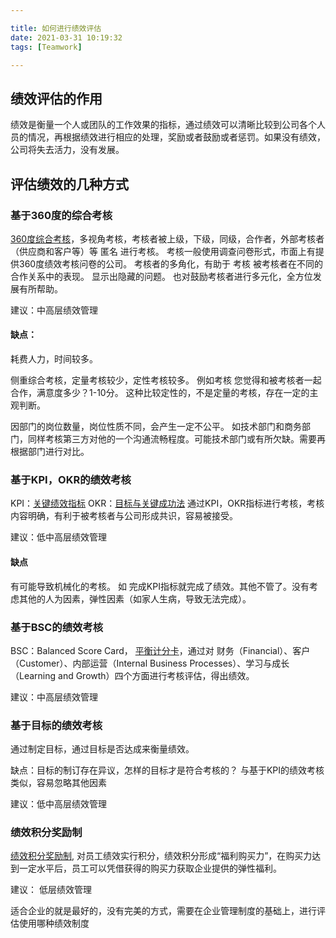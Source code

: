 ```yaml
---

title: 如何进行绩效评估
date: 2021-03-31 10:19:32
tags: [Teamwork]

---
```


## 绩效评估的作用
绩效是衡量一个人或团队的工作效果的指标，通过绩效可以清晰比较到公司各个人员的情况，再根据绩效进行相应的处理，奖励或者鼓励或者惩罚。如果没有绩效，公司将失去活力，没有发展。

## 评估绩效的几种方式

### 基于360度的综合考核
[360度综合考核](https://baike.baidu.com/item/360%E5%BA%A6%E8%80%83%E8%AF%84/9590521)，多视角考核，考核者被上级，下级，同级，合作者，外部考核者（供应商和客户等）等 匿名 进行考核。
考核一般使用调查问卷形式，市面上有提供360度绩效考核问卷的公司。
考核者的多角化，有助于 考核 被考核者在不同的合作关系中的表现。 显示出隐藏的问题。
也对鼓励考核者进行多元化，全方位发展有所帮助。

建议：中高层绩效管理


#### 缺点：

耗费人力，时间较多。

侧重综合考核，定量考核较少，定性考核较多。
例如考核 您觉得和被考核者一起合作，满意度多少？1-10分。 这种比较定性的，不是定量的考核，存在一定的主观判断。


因部门的岗位数量，岗位性质不同，会产生一定不公平。
如技术部门和商务部门，同样考核第三方对他的一个沟通流畅程度。可能技术部门或有所欠缺。需要再根据部门进行对比。


### 基于KPI，OKR的绩效考核
KPI：[关键绩效指标](https://baike.baidu.com/item/%E5%85%B3%E9%94%AE%E7%BB%A9%E6%95%88%E6%8C%87%E6%A0%87/4707236?fromtitle=KPI&fromid=3007508)
OKR：[目标与关键成功法](https://baike.baidu.com/item/OKR)
通过KPI，OKR指标进行考核，考核内容明确，有利于被考核者与公司形成共识，容易被接受。

建议：低中高层绩效管理

#### 缺点
有可能导致机械化的考核。
如 完成KPI指标就完成了绩效。其他不管了。没有考虑其他的人为因素，弹性因素（如家人生病，导致无法完成）。

### 基于BSC的绩效考核
BSC：Balanced Score Card， [平衡计分卡](https://baike.baidu.com/item/%E5%B9%B3%E8%A1%A1%E8%AE%A1%E5%88%86%E5%8D%A1)，通过对 财务（Financial）、客户（Customer）、内部运营（Internal Business Processes）、学习与成长（Learning and Growth）四个方面进行考核评估，得出绩效。

建议：中高层绩效管理

### 基于目标的绩效考核
通过制定目标，通过目标是否达成来衡量绩效。

缺点：目标的制订存在异议，怎样的目标才是符合考核的？
与基于KPI的绩效考核类似，容易忽略其他因素

建议：低中高层绩效管理

### 绩效积分奖励制
[绩效积分奖励制](https://baike.baidu.com/item/%E7%BB%A9%E6%95%88%E7%A7%AF%E5%88%86%E5%A5%96%E5%8A%B1%E5%88%B6/7942875), 对员工绩效实行积分，绩效积分形成“福利购买力”，在购买力达到一定水平后，员工可以凭借获得的购买力获取企业提供的弹性福利。

建议： 低层绩效管理


适合企业的就是最好的，没有完美的方式，需要在企业管理制度的基础上，进行评估使用哪种绩效制度
